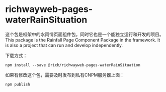 # richwayweb-pages-waterRainSituation

这个包是框架中的水雨情页面组件包。同时它也是一个能独立运行和开发的项目。 This package is the Rainfall Page Component Package in the framework. It is also a project that can run and develop independently.

下载方式：
```
npm install --save @rich/richwayweb-pages-waterRainSituation
```

如果有修改这个包，需要及时发布到私有CNPM服务器上面：
```
npm publish
```
